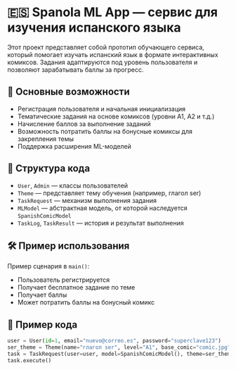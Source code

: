 # 🇪🇸 Spanola ML App — сервис для изучения испанского языка

Этот проект представляет собой прототип обучающего сервиса, который помогает изучать испанский язык в формате интерактивных комиксов. 
Задания адаптируются под уровень пользователя и позволяют зарабатывать баллы за прогресс.

## 🚀 Основные возможности

- Регистрация пользователя и начальная инициализация
- Тематические задания на основе комиксов (уровни A1, A2 и т.д.)
- Начисление баллов за выполнение заданий
- Возможность потратить баллы на бонусные комиксы для закрепления темы
- Поддержка расширения ML-моделей

## 🧠 Структура кода

- `User`, `Admin` — классы пользователей
- `Theme` — представляет тему обучения (например, глагол ser)
- `TaskRequest` — механизм выполнения задания
- `MLModel` — абстрактная модель, от которой наследуется `SpanishComicModel`
- `TaskLog`, `TaskResult` — история и результат выполнения

## 🛠 Пример использования

Пример сценария в `main()`:
- Пользователь регистрируется
- Получает бесплатное задание по теме
- Получает баллы
- Может потратить баллы на бонусный комикс

## 📂 Пример кода

```python
user = User(id=1, email="nuevo@correo.es", password="superclave123")
ser_theme = Theme(name="глагол ser", level="A1", base_comic="comic.jpg")
task = TaskRequest(user=user, model=SpanishComicModel(), theme=ser_theme)
task.execute()

